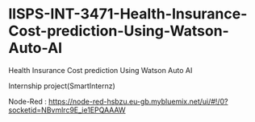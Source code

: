 # llSPS-INT-3471-Health-Insurance-Cost-prediction-Using-Watson-Auto-AI
Health Insurance Cost prediction Using Watson Auto AI

Internship project(SmartInternz)

Node-Red : https://node-red-hsbzu.eu-gb.mybluemix.net/ui/#!/0?socketid=NBvmlrc9E_ie1EPQAAAW
